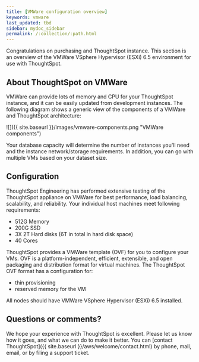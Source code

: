 ```yaml
---
title: [VMWare configuration overview]
keywords: vmware
last_updated: tbd
sidebar: mydoc_sidebar
permalink: /:collection/:path.html
---
```

Congratulations on purchasing and ThoughtSpot instance. This section is an
overview of the VMWare VSphere Hypervisor (ESXi) 6.5 environment for use with
ThoughtSpot.

## About ThoughtSpot on VMWare

VMWare can provide lots of memory and CPU for your ThoughtSpot instance, and it
can be easily updated from development instances. The following diagram shows a
generic view of the components of a VMWare and ThoughtSpot architecture:

 ![]({{ site.baseurl }}/images/vmware-components.png "VMWare components")

Your database capacity will determine the number of instances you'll need and
the instance network/storage requirements. In addition, you can go with multiple
VMs based on your dataset size.

## Configuration

ThoughtSpot Engineering has performed extensive testing of the ThoughtSpot
appliance on VMWare for best performance, load balancing, scalability, and
reliability. Your individual host machines meet following requirements:

* 512G Memory
* 200G SSD
* 3X 2T Hard disks (6T in total in hard disk space)
* 40 Cores

ThoughtSpot provides a VMWare template (OVF) for you to configure your VMs. OVF
is a platform-independent, efficient, extensible, and open packaging and
distribution format for virtual machines. The ThoughtSpot OVF format has a
configuration for:

* thin provisioning
* reserved memory for the VM

All nodes should have VMWare VSphere Hypervisor (ESXi) 6.5 installed.

## Questions or comments?

We hope your experience with ThoughtSpot is excellent. Please let us know how it
goes, and what we can do to make it better. You can [contact ThoughtSpot]({{
site.baseurl }}/aws/welcome/contact.html) by phone, mail, email, or by filing a
support ticket.
